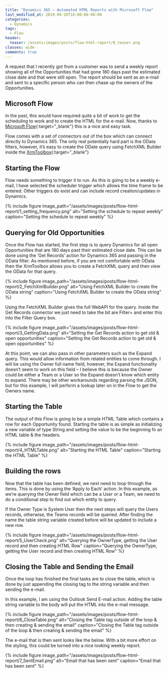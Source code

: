 ```yaml
---
title: "Dynamics 365 – Automated HTML Reports with Microsoft Flow"
last_modified_at: 2019-09-26T18:00:00-00:00
categories:
  - Dynamics
tags:
  - Flow
header:
  teaser: /assets/images/posts/flow-html-report/0_teaser.png
classes: wide
comments: true
---
```


A request that I recently got from a customer was to send a weekly report showing all of the Opportunities that had gone 180 days past the estimated close date and that were still open. The report should be sent as an e-mail and sent to a specific person who can then chase up the owners of the Opportunities.

## Microsoft Flow

In the past, this would have required quite a bit of work to get the scheduling to work and to create the HTML for the e-mail. Now, thanks to [Microsoft Flow](https://flow.microsoft.com/en-us/){:target="_blank"} this is a nice and easy task.

Flow comes with a set of connectors out of the box which can connect directly to Dynamics 365. The only real potentially hard part is the OData filters, however, it’s easy to create the ODate query using FetchXML Builder inside the [XrmToolbox](https://www.xrmtoolbox.com/){:target="_blank"}

## Starting the Flow

Flow needs something to trigger it to run. As this is going to be a weekly e-mail, I have selected the scheduler trigger which allows the time frame to be entered. Other triggers do exist and can include record creation/updates in Dynamics.

{%
  include figure
  image_path="/assets/images/posts/flow-html-report/1_setting_frequency.png"
  alt="Setting the schedule to repeat weekly"
  caption="Setting the schedule to repeat weekly"
%}

## Querying for Old Opportunities

Once the Flow has started, the first step is to query Dynamics for all open Opportunities that are 180 days past their estimated close date. This can be done using the ‘Get Records’ action for Dynamics 365 and passing in the OData filter. As mentioned before, if you are not comfortable with OData then the XrmToolbox allows you to create a FetchXML query and then view the OData for that query.

{%
  include figure
  image_path="/assets/images/posts/flow-html-report/2_FetchXmlBuilder.png"
  alt="Using FetchXML Builder to create the OData string"
  caption="Using FetchXML Builder to create the OData string"
%}

Using the FetchXML Builder gives the full WebAPI for the query. Inside the Get Records connector we just need to take the bit are Filter= and enter this into the Filter Query box.

{%
  include figure
  image_path="/assets/images/posts/flow-html-report/3_GettingData.png"
  alt="Setting the Get Records action to get old & open opportunities"
  caption="Setting the Get Records action to get old & open opportunities"
%}

At this point, we can also pass in other parameters such as the Expand query. This would allow information from related entities to come through. I will be using the Owner full name field, however, the Expand functionality doesn’t seem to work on this field – I believe this is because the Owner could be either a Team or a User so the Expand doesn’t know which entity to expand. There may be other workarounds regarding parsing the JSON, but for this example, I will perform a lookup later on in the Flow to get the Owners name.

## Starting the Table

The output of this Flow is going to be a simple HTML Table which contains a row for each Opportunity found. Starting the table is as simple as initializing a new variable of type String and setting the value to be the beginning fo an HTML table & the headers.

{%
  include figure
  image_path="/assets/images/posts/flow-html-report/4_HTMLTable.png"
  alt="Starting the HTML Table"
  caption="Starting the HTML Table"
%}

## Building the rows

Now that the table has been defined, we next need to loop through the items. This is done by using the ‘Apply to Each’ action. In this example, as we’re querying the Owner field which can be a User or a Team, we need to do a conditional step to find out which entity to query.

If the Owner Type is System User then the next steps will query the Users records, otherwise, the Teams records will be queried. After finding the name the table string variable created before will be updated to include a new row.

{%
  include figure
  image_path="/assets/images/posts/flow-html-report/5_UserCheck.png"
  alt="Querying the OwnerType, getting the User record and then creating HTML Row"
  caption="Querying the OwnerType, getting the User record and then creating HTML Row"
%}

## Closing the Table and Sending the Email

Once the loop has finished the final tasks are to close the table, which is done by just appending the closing tag to the string variable and then sending the e-mail.

In this example, I am using the Outlook Send E-mail action. Adding the table string variable to the body will put the HTML into the e-mail message.

{%
  include figure
  image_path="/assets/images/posts/flow-html-report/6_CloseTable.png"
  alt="Closing the Table tag outside of the loop & then creating & sending the email"
  caption="Closing the Table tag outside of the loop & then creating & sending the email"
%}

The e-mail that is then sent looks like the below. With a bit more effort on the styling, this could be turned into a nice looking weekly report.

{%
  include figure
  image_path="/assets/images/posts/flow-html-report/7_SentEmail.png"
  alt="Email that has been sent"
  caption="Email that has been sent"
%}
